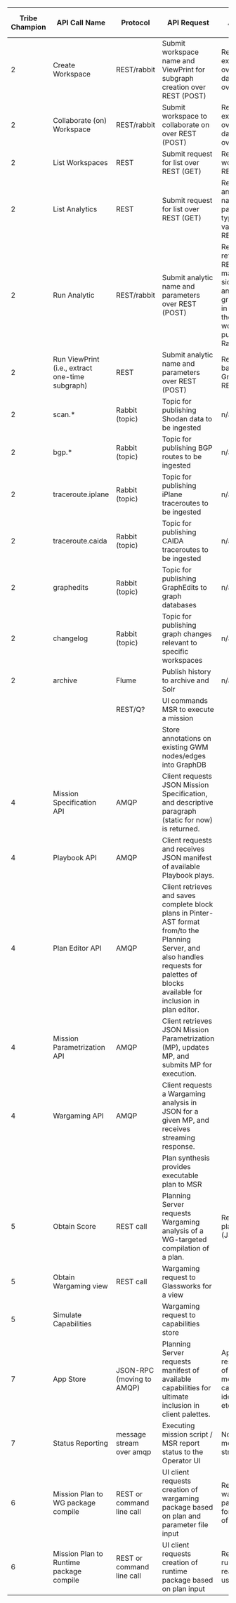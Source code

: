 | Tribe Champion | API Call Name | Protocol | API Request                                | API Response                               | From Component | To Component | Implementation (does not exist, exists, steel) | 
|-----------|---------------|----------|--------------------------------------------|--------------------------------------------|----------------|--------------|---------------------------|
| 2 | Create Workspace | REST/rabbit | Submit workspace name and ViewPrint for subgraph creation over REST (POST) | Returns rabbit exchange info over REST.  Graph data then sent over Rabbit | UI/Wargaming (or any) | Glassworks | Exists |
| 2 | Collaborate (on) Workspace | REST/rabbit | Submit workspace to collaborate on over REST (POST) | Returns rabbit exchange info over REST.  Graph data then sent over Rabbit | UI/Wargaming (or any) | Glassworks | Exists |
| 2 | List Workspaces | REST | Submit request for list over REST (GET) | Returns list of workspaces over REST | UI/Wargaming (or any) | Glassworks | Exists |
| 2 | List Analytics | REST | Submit request for list over REST (GET) | Returns list of analytics (with name, parameters, types, default values) over REST | Planning/DSL/Ops (or any) | Glassworks | Partial |
| 2 | Run Analytic | REST/rabbit | Submit analytic name and parameters over REST (POST) | Returns analytic return values over REST.  Analytic may also (as a side-effect) annotate a graph/workspace, in which case those updates would be published over Rabbit | Planning/DSL/Ops (or any) | Glassworks | Exists |
| 2 | Run ViewPrint (i.e., extract one-time subgraph) | REST | Submit analytic name and parameters over REST (POST) | Returns graph in base64-encoded GraphML over REST | UI (but headed toward deprecation) | Glassworks | Exists, Slated for Deprecation |
| 2 | scan.* | Rabbit (topic) | Topic for publishing Shodan data to be ingested | n/a | gwm-ingest | Stream-catcher | Exists |
| 2 | bgp.* | Rabbit (topic) | Topic for publishing BGP routes to be ingested | n/a | gwm-ingest | Stream-catcher | Exists |
| 2 | traceroute.iplane | Rabbit (topic) | Topic for publishing iPlane traceroutes to be ingested | n/a | gwm-ingest | Stream-catcher | Exists |
| 2 | traceroute.caida | Rabbit (topic) | Topic for publishing CAIDA traceroutes to be ingested | n/a | gwm-ingest | Stream-catcher | Exists |
| 2 | graphedits | Rabbit (topic) | Topic for publishing GraphEdits to graph databases | n/a | Stream-catcher | Titan/BigData/Accumulo | Exists |
| 2 | changelog | Rabbit (topic) | Topic for publishing graph changes relevant to specific workspaces | n/a | Titan/BigData/Accumulo | Glassworks (workspaces) | Exists |
| 2 | archive | Flume | Publish history to archive and Solr | n/a | gwm-ingest | archive/Solr | Exists |
|  |  | REST/Q? | UI commands MSR to execute a mission |  | 7,8 |  | early prototype |
|  |  |  | Store annotations on existing GWM nodes/edges into GraphDB |  | 1,2,? |  | does not exist |
| 4 | Mission Specification API | AMQP | Client requests JSON Mission Specification, and descriptive paragraph (static for now) is returned. |  | 8 | Planning Server | In progress |
| 4 | Playbook API | AMQP | Client requests and receives JSON manifest of available Playbook plays. |  | 8 | Planning Server | In progress |
| 4 | Plan Editor API | AMQP | Client retrieves and saves complete block plans in Pinter-AST format from/to the Planning Server, and also handles requests for palettes of blocks available for inclusion in plan editor. |  | 8 | Planning Server | In progress |
| 4 | Mission Parametrization API | AMQP | Client retrieves JSON Mission Parametrization (MP), updates MP, and submits MP for execution. |  | 8 | Planning Server | In progress |
| 4 | Wargaming API | AMQP | Client requests a Wargaming analysis in JSON for a given MP, and receives streaming response. |  | 8 | Planning Server | In progress |
|  |  |  | Plan synthesis provides executable plan to MSR |  | 6,7 |  | does not exist |
| 5 | Obtain Score | REST call | Planning Server requests Wargaming analysis of a WG-targeted compilation of a plan. | Response is a plan score (JSON) | Planning Server | Wargaming | Stand up Sprint 2 |
| 5 | Obtain Wargaming view | REST call | Wargaming request to Glassworks for a view |  | Wargaming | Planning | Pending |
| 5 | Simulate Capabilities |  | Wargaming request to capabilities store |  | Wargaming | Capabilities | Does not exist |
| 7 | App Store | JSON-RPC (moving to AMQP) | Planning Server requests manifest of available capabilities for ultimate inclusion in client palettes. | App Store responds with list of capabilities, methodspecs, capability identifiers / URI's, etc... | Planning Server | App Store | Exists |
| 7 | Status Reporting | message stream over amqp | Executing mission script / MSR report status to the Operator UI | No response, just message streaming | Runtime | Operator Console UI | early prototype |
| 6 | Mission Plan to WG package compile | REST or command line call | UI client requests creation of wargaming package based on plan and parameter file input | Response is wargaming package ready for simulation (tar of several files) | Planning Server | 6 | on line |
| 6 | Mission Plan to Runtime package compile | REST or command line call | UI client requests creation of runtime package based on plan input | Response is runtime package ready for runtime use | Planning Server | 6 | on line |
